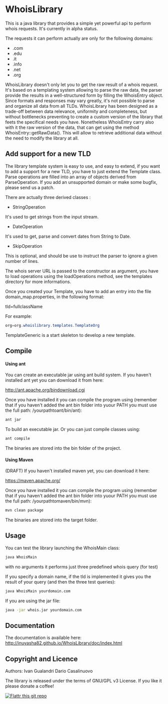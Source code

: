WhoisLibrary
==================

This is a java library that provides a simple yet powerful api to perform whois requests. It's currently in alpha status.

The requests it can perform actually are only for the following domains: 
* .com
* .edu
* .it
* .info
* .net
* .org 

WhoisLibrary doesn't only let you to get the raw result of a whois request. It's based on a templating system allowing to parse the raw data, the parser provide the results in a well-structured form by filling the WhoisEntry object. Since formats and responses may vary greatly, it's not possible to parse and organize all data from all TLDs. WhoisLibrary has been designed as a trade-off between data relevance, uniformity and completeness, but without bottlenecks preventing to create a custom version of the library that feets the specifical needs you have. Nonetheless WhoisEntry carry also with it the raw version of the data, that can get using the method WhoisEntry::getRawData(). This will allow to retrieve additional data without the need to modify the library at all.

Add support for a new TLD
-----------------------

The library template system is easy to use, and easy to extend, if you want to add a support for a new TLD, you have to just extend the Template class. Parse operations are filled into an array of objects derived from ParseOperation. If you add an unsupported domain or make some bugfix, please send us a patch.

There are actually three derived classes :

* StringOperation

It's used to get strings from the input stream.

* DateOperation

It's used to get, parse and convert dates from String to Date.

* SkipOperation

This is optional, and should be use to instruct the parser to ignore a given number of lines.

The whois server URL is passed to the constructor as argument, you have to load operations using the loadOperations method, see the templates directory for more informations.

Once you created your Template, you have to add an entry into the file domain_map.properties, in the following format:

tld=fullclassName

For example:
```Java
org=org.whoislibrary.templates.TemplateOrg
```

TemplateGeneric is a start skeleton to develop a new template.

Compile
-------------

#### Using ant
You can create an executable jar using ant build system. If you haven't installed ant yet you can download it from here: 

http://ant.apache.org/bindownload.cgi

Once you have installed it you can compile the program using (remember that if you haven't added the ant bin folder into yuour PATH you must use the full path: /yourpathtoant/bin/ant): 

```Bash
ant jar
```
To build an executable jar.
Or you can just compile classes using: 

```Bash
ant compile
```

The binaries are stored into the bin folder of the project.

#### Using Maven
(DRAFT)
If you haven't installed maven yet, you can download it here:

https://maven.apache.org/

Once you have installed it you can compile the program using (remember that if you haven't added the ant bin folder into yuour PATH you must use the full path: /yourpathtomaven/bin/mvn):

```Bash
mvn clean package
```

The binaries are stored into the target folder.

Usage
-----

You can test the library launching the WhoisMain class:

```Bash
java WhoisMain
```

with no arguments it performs just three predefined whois query (for test)

If you specify a domain name, if the tld is implemented it gives you the result of your query (and then the three test queries):

```Bash
java WhoisMain yourdomain.com
```

If you are using the jar file: 
```Bash
java -jar whois.jar yourdomain.com
```

Documentation
-------------
The documentation is available here: http://inuyasha82.github.io/WhoisLibrary/doc/index.html


Copyright and Licence
---------------------
Authors:  Ivan Gualandri
          Dario Casalinuovo

The library is released under the terms of GNU/GPL v3 License. If you like it please donate a coffee!

[![Flattr this git repo](http://api.flattr.com/button/flattr-badge-large.png)](https://flattr.com/submit/auto?user_id=italialinux&url=https://github.com/inuyasha82/WhoisLibrary&title=WhoisLibrary&language=&tags=github&category=software)
